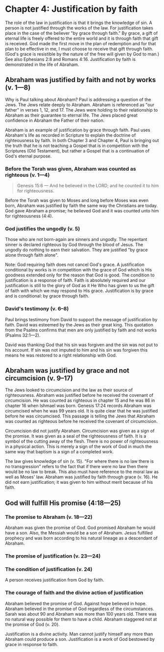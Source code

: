 # Chapter 4: Justification by faith

The role of the law in justification is that it brings the knowledge of sin. A person is not justified through the works of the law. For justification takes place in the case of the believer "by grace through faith." By grace, a gift of eternal life is freely offered to the entire world and it is through faith that gift is received. God made the first move in the plan of redemption and for that plan to be effective in me, I must choose to receive that gift through faith. (God's grace is resistible by the nature of the free will given by God to man.) See also Ephesians 2:8 and Romans 4:16. Justification by faith is demonstrated in the life of Abraham.

## Abraham was justified by faith and not by works (v. 1—8)

Why is Paul talking about Abraham? Paul is addressing a question of the Jews. The Jews relate deeply to Abraham. Abraham is referenced as "our father" in verses 1, 12, and 17. The Jews were holding to their relationship to Abraham as their guarantee to eternal life. The Jews placed great confidence in Abraham the Father of their nation.

Abraham is an example of justification by grace through faith. Paul uses Abraham's life as recorded in Scripture to explain the doctrine of righteousness by faith. In both Chapter 3 and Chapter 4, Paul is bringing out the truth that he is not teaching a Gospel that is in competition with the Scriptures (Old Testament), but rather a Gospel that is a continuation of God's eternal purpose.

### Before the Torah was given, Abraham was counted as righteous (v. 1—4)

> Genesis 15:6 — And he believed in the LORD; and he counted it to him for righteousness.

Before the Torah was given to Moses and long before Moses was even born, Abraham was justified by faith the same way the Christians are today. God gave Abraham a promise; he believed God and it was counted unto him for righteousness (4:4).

### God justifies the ungodly (v. 5)

Those who are not born-again are sinners and ungodly. The repentant sinner is declared righteous by God through the blood of Jesus. The ungodly do nothing to earn their salvation. They are justified "by grace alone through faith alone".

Note: God requiring faith does not cancel God's grace. A justification conditional by works is in competition with the grace of God which is His goodness extended only for the reason that God is good. The condition to justification is a response of faith. Faith is absolutely required and our justification is still to the glory of God as it He Who has given to us the gift of faith with which we may respond to His grace. Justification is by grace and is conditional: by grace through faith.

### David's testimony (v. 6–8)

Paul brings testimony from David to support the message of justification by faith. David was esteemed by the Jews as their great king. This quotation from the Psalms confirms that men are only justified by faith and not works (Psalms 32:1—2).

David was thanking God that his sin was forgiven and the sin was not put to his account. If sin was not imputed to him and his sin was forgiven this means he was restored to a right relationship with God.

## Abraham was justified by grace and not circumcision (v. 9–17)

The Jews looked to circumcision and the law as their source of righteousness. Abraham was justified before he received the covenant of circumcision. He was counted as righteous in chapter 15 and he was 86 in chapter 16 when Ishmael was born. Genesis 17:24 records Abraham was circumcised when he was 99 years old. It is quite clear that he was justified before he was circumcised. This passage is telling the Jews that Abraham was counted as righteous before he received the covenant of circumcision.

Circumcision did not justify Abraham. Circumcision was given as a sign of the promise. It was given as a seal of the righteousness of faith. It is a symbol of the cutting away of the flesh. There is no power of righteousness in a physical action. This is merely a sign of the work of God in much the same way that baptism is a sign of a completed work.

The law gives knowledge of sin (v. 15). "For where there is no law there is no transgression" refers to the fact that if there were no law then there would be no law to break. This also must have reference to the moral law as well as Moses' law. Abraham was justified by faith through grace (v. 16). He did not earn justification; it was given to him without merit because of his faith.

## God will fulfill His promise (4:18—25)

### The promise to Abraham (v. 18—22)

Abraham was given the promise of God. God promised Abraham he would have a son. Also, the Messiah would be a son of Abraham. Jesus fulfilled prophecy and was born according to his natural lineage as a descendant of Abraham.

### The promise of justification (v. 23—24)

### The condition of justification (v. 24)

A person receives justification from God by faith.

### The courage of faith and the divine action of justification

Abraham believed the promise of God. Against hope believed in hope. Abraham believed in the promise of God regardless of the circumstances. Sarah was about 90 and Abraham was more than 100 years old. There was no natural way possible for them to have a child. Abraham staggered not at the promise of God (v. 20).

Justification is a divine activity. Man cannot justify himself any more than Abraham could produce a son. Justification is a work of God bestowed by grace in response to faith.
